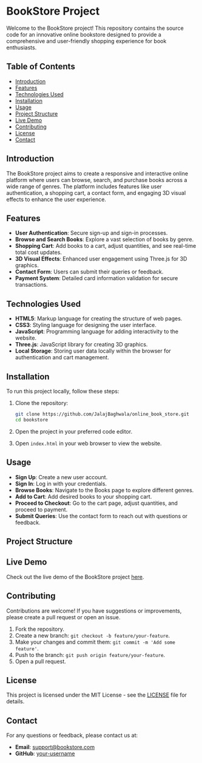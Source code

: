 # BookStore Project

Welcome to the BookStore project! This repository contains the source code for an innovative online bookstore designed to provide a comprehensive and user-friendly shopping experience for book enthusiasts.

## Table of Contents

- [Introduction](#introduction)
- [Features](#features)
- [Technologies Used](#technologies-used)
- [Installation](#installation)
- [Usage](#usage)
- [Project Structure](#project-structure)
- [Live Demo](#live-demo)
- [Contributing](#contributing)
- [License](#license)
- [Contact](#contact)

## Introduction

The BookStore project aims to create a responsive and interactive online platform where users can browse, search, and purchase books across a wide range of genres. The platform includes features like user authentication, a shopping cart, a contact form, and engaging 3D visual effects to enhance the user experience.

## Features

- **User Authentication**: Secure sign-up and sign-in processes.
- **Browse and Search Books**: Explore a vast selection of books by genre.
- **Shopping Cart**: Add books to a cart, adjust quantities, and see real-time total cost updates.
- **3D Visual Effects**: Enhanced user engagement using Three.js for 3D graphics.
- **Contact Form**: Users can submit their queries or feedback.
- **Payment System**: Detailed card information validation for secure transactions.

## Technologies Used

- **HTML5**: Markup language for creating the structure of web pages.
- **CSS3**: Styling language for designing the user interface.
- **JavaScript**: Programming language for adding interactivity to the website.
- **Three.js**: JavaScript library for creating 3D graphics.
- **Local Storage**: Storing user data locally within the browser for authentication and cart management.

## Installation

To run this project locally, follow these steps:

1. Clone the repository:
    ```bash
    git clone https://github.com/JalajBaghwala/online_book_store.git
    cd bookstore
    ```

2. Open the project in your preferred code editor.

3. Open `index.html` in your web browser to view the website.

## Usage

- **Sign Up**: Create a new user account.
- **Sign In**: Log in with your credentials.
- **Browse Books**: Navigate to the Books page to explore different genres.
- **Add to Cart**: Add desired books to your shopping cart.
- **Proceed to Checkout**: Go to the cart page, adjust quantities, and proceed to payment.
- **Submit Queries**: Use the contact form to reach out with questions or feedback.

## Project Structure


## Live Demo

Check out the live demo of the BookStore project [here](https://jalajbaghwala.github.io/online_book_store/).

## Contributing

Contributions are welcome! If you have suggestions or improvements, please create a pull request or open an issue.

1. Fork the repository.
2. Create a new branch: `git checkout -b feature/your-feature`.
3. Make your changes and commit them: `git commit -m 'Add some feature'`.
4. Push to the branch: `git push origin feature/your-feature`.
5. Open a pull request.

## License

This project is licensed under the MIT License - see the [LICENSE](LICENSE) file for details.

## Contact

For any questions or feedback, please contact us at:
- **Email**: support@bookstore.com
- **GitHub**: [your-username](https://github.com/JalajBaghwala)


